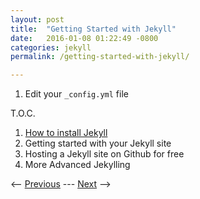 ```yaml
---
layout: post
title:  "Getting Started with Jekyll"
date:   2016-01-08 01:22:49 -0800
categories: jekyll
permalink: /getting-started-with-jekyll/

---
```


1. Edit your `_config.yml` file

T.O.C.

1. [How to install Jekyll](/how-to-install-jekyll/)
2. Getting started with your Jekyll site
3. Hosting a Jekyll site on Github for free
4. More Advanced Jekylling

<-- [Previous](/how-to-install-jekyll/) --- [Next](/hosting-jekyll-on-github/) -->